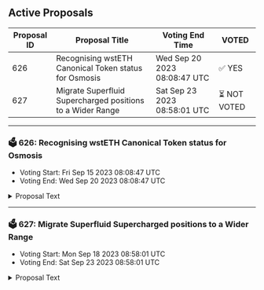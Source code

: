 ## Active Proposals

| Proposal ID | Proposal Title | Voting End Time | VOTED |
|-------------|----------------|-----------------|-------|
| 626 | Recognising wstETH Canonical Token status for Osmosis | Wed Sep 20 2023 08:08:47 UTC | ✅ YES |
| 627 | Migrate Superfluid Supercharged positions to a Wider Range | Sat Sep 23 2023 08:58:01 UTC | ⏳ NOT VOTED |

---

### 🗳 626: Recognising wstETH Canonical Token status for Osmosis
- Voting Start: Fri Sep 15 2023 08:08:47 UTC
- Voting End: Wed Sep 20 2023 08:08:47 UTC

<details>
<summary>Proposal Text</summary>
 
This proposal signals that Osmosis adopts wstETH via Neutron as the canonical version of wstETH. 

## Details 
This proposal signals that wstETH minted via Neutron will be the canonical version of wstETH in use on Osmosis, replacing the current version that arrives as a representative of the token minted on Ethereum via the Axelar bridge. 

wstETH currently exists on Osmosis via Axelar, however the bridging fees for token movements have led to this not being widely adopted within the Cosmos despite the increasing prevalence of Liquid Staked Tokens in the ecosystem. 

wstETH on Neutron is minted as a wrapper contract that will serve as a bridge agnostic anchor for wstETH across the Cosmos. Initially, this will be integrated with Axelar as the provider and may be upgraded into a multibridge solution in the future without changing the denomination. 

For further information on the technical implementation of wstETH on Neutron see this [forum post](https://research.lido.fi/t/lido-on-cosmos-initial-deployment/5338). 

Canonical status sets the following agreement: 

**Default Asset List** – assets will be unprefixed in the app.osmosis.zone default asset list, e.g. wstETH with all other bridges’ assets being bridge1wstETH, bridge2wstETH, etc. Osmosis DAO requests that allied/friendly front-ends do the same, though any front-end is free to make its own decisions. 

**Osmosis Incentives** – the DAO commits to prioritizing the Canonical Bridge assets, incentivizing them earlier and more heavily than the comparable assets of non-canonical bridges. In general, canonical pools should earn substantially more incentives per dollar of liquidity than their counterpart pools–under the base incentives model, not necessarily counting external incentive matching. 

Forum Thread: [https://forum.osmosis.zone/t/recognising-wsteth-canonical-token-status-for-osmosis/299](https://forum.osmosis.zone/t/recognising-wsteth-canonical-token-status-for-osmosis/299)
</details>

---

### 🗳 627: Migrate Superfluid Supercharged positions to a Wider Range
- Voting Start: Mon Sep 18 2023 08:58:01 UTC
- Voting End: Sat Sep 23 2023 08:58:01 UTC

<details>
<summary>Proposal Text</summary>
 
This proposal approves migrating Superfluid positions in Supercharged pools to a wider full range in a future software upgrade. 

Impacted liquidity positions would be adjusted from a minimum spot price of 10^-12 to 10^-30, keeping the number of Supercharged pool types to maintain at one but slightly reducing capital efficiency. 
## Background 
Supercharged Liquidity pools have been live on Osmosis since the [V16 upgrade](https://www.mintscan.io/osmosis/proposals/556). 

Most quote assets have a six decimal accuracy (exponent), as this is typical with tokens minted on Cosmos chains. EVM tokens typically have a decimal accuracy of eighteen. 

This means that the minimum price of the smallest unit of an EVM token is equal to 10^-12 of the quote asset, effectively scaling the asset's spot price down by 10^12. 

The initial implementation of Supercharged pools only supported a minimum spot price of 10^-12 in order to accelerate the launch process. This made any use of pairings with the possibility of the price decreasing under a 1:1 ratio, e.g.MATIC/USDT with a current 0.55:1 ratio, impossible until the technical issues behind storing more extreme comparative spot prices were resolved. 
## Implemented Solution 
The minimum spot price has been able to be reduced. However, this now changes what full range refers to in a Supercharged pool from having a lower bound of 10^-12 to having a lower bound of 10^-30. 

This adjustment in the minimum spot price has introduced two potential approaches: 
* Maintaining two versions of liquidity pools, each with a different minimum spot price (10^-12 for pre-upgrade and 10^-30 for post-upgrade). 
* Implementing an upgrade handler migration of full range positions from the 10^-12 minimum spot price range to the 10^-30 range. 
## Maintenance or Migration 
Maintaining two versions of Supercharged pools will cause an increase in difficulty in future developments. 
* All work on the Osmosis chain code must be duplicated for the two minimum spot prices. 
* All integrations will also have to differentiate which pool type each asset uses, slowing the development of all frontends. 

There are also direct performance losses by calculations having to iterate over two pool types, which may not be directly compared. 

The main impact of migration is that these positions will now occupy a wider range than before. As with Supercharged pools allowing liquidity to be concentrated to increase capital efficiency, this reduction in the concentration of a full range position brings with it a reduction in the capital efficiency of full range positions. 

The worst-case impact of this is calculated to be a 0.01 percent reduction in capital efficiency in the current lowest spot price pool and so can be considered to be negligible. For most pools the impact would be orders of magnitude smaller as they have a higher spot price. 

The migration also carries a risk by directly impacting the chain state and user positions. However, it is the better option for development sustainability. This risk must be mitigated as much as possible. 
## Migration Risk Mitigation 
The migration is proposed to be carried out only on Superfluid positions as only these are required to be full range. 

The previous “full range” pools that are not Superfluid can continue to exist on the previously established range within the new range as a custom position. 

Only Superfluid positions will then be affected by this migration, reducing the number of users and the amount of liquidity affected by the upgrade handler changes and so reducing overall risk. 

The risk to the impacted positions will be minimized through thorough testing on a copy of mainnet state before the upgrade is performed. Most of the code changes necessary for this refactor have been made state-compatible with the original notion of the full range. As a result, they can be backported to the current mainnet binary and be tested more fully against a real node. 

**Forum Thread:** [https://forum.osmosis.zone/t/migrate-superfluid-supercharged-positions-to-a-wider-range/327](https://forum.osmosis.zone/t/migrate-superfluid-supercharged-positions-to-a-wider-range/327)
</details>
